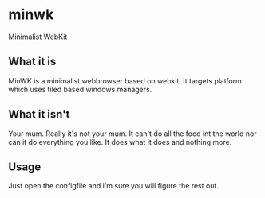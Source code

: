 minwk
=====
Minimalist WebKit

What it is
----------
MinWK is a minimalist webbrowser based on webkit. It targets platform which uses tiled based windows managers.

What it isn't
-------------
Your mum. Really it's not your mum. It can't do all the food int the world nor can it do everything you like. It does what it does and nothing more. 

Usage
-----
Just open the configfile and i'm sure you will figure the rest out.
